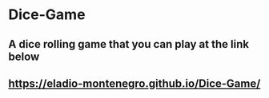 # Dice-Game
 
## A dice rolling game that you can play at the link below

## https://eladio-montenegro.github.io/Dice-Game/
